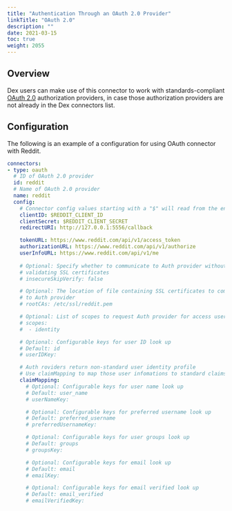 ```yaml
---
title: "Authentication Through an OAuth 2.0 Provider"
linkTitle: "OAuth 2.0"
description: ""
date: 2021-03-15
toc: true
weight: 2055
---
```


## Overview

Dex users can make use of this connector to work with standards-compliant [OAuth 2.0](https://oauth.net/2/) authorization providers, in case those authorization providers are not already in the Dex connectors list.

## Configuration

The following is an example of a configuration for using OAuth connector with Reddit.

```yaml
connectors:
- type: oauth
  # ID of OAuth 2.0 provider
  id: reddit 
  # Name of OAuth 2.0 provider
  name: reddit
  config:
    # Connector config values starting with a "$" will read from the environment.
    clientID: $REDDIT_CLIENT_ID
    clientSecret: $REDDIT_CLIENT_SECRET
    redirectURI: http://127.0.0.1:5556/callback

    tokenURL: https://www.reddit.com/api/v1/access_token
    authorizationURL: https://www.reddit.com/api/v1/authorize
    userInfoURL: https://www.reddit.com/api/v1/me
 
    # Optional: Specify whether to communicate to Auth provider without
    # validating SSL certificates
    # insecureSkipVerify: false

    # Optional: The location of file containing SSL certificates to commmunicate
    # to Auth provider
    # rootCAs: /etc/ssl/reddit.pem

    # Optional: List of scopes to request Auth provider for access user account
    # scopes:
    #  - identity

    # Optional: Configurable keys for user ID look up
    # Default: id
    # userIDKey:

    # Auth roviders return non-standard user identity profile
    # Use claimMapping to map those user infomations to standard claims:
    claimMapping:
      # Optional: Configurable keys for user name look up
      # Default: user_name
      # userNameKey:

      # Optional: Configurable keys for preferred username look up
      # Default: preferred_username
      # preferredUsernameKey:

      # Optional: Configurable keys for user groups look up
      # Default: groups
      # groupsKey:

      # Optional: Configurable keys for email look up
      # Default: email
      # emailKey:

      # Optional: Configurable keys for email verified look up
      # Default: email_verified
      # emailVerifiedKey:
```

